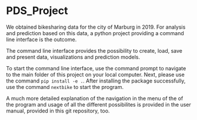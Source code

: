 # PDS_Project
 
We obtained bikesharing data for the city of Marburg in 2019. For analysis and prediction based on this data, a python project providing a command line interface is the outcome.

The command line interface provides the possibility to create, load, save and present data, visualizations and prediction models.

To start the command line interface, use the command prompt to navigate to the main folder of this project on your local computer. Next, please use the command ```pip install -e .```. After installing the package successfully, use the command ```nextbike``` to start the program.

A much more detailed explanation of the navigation in the menu of the of the program and usage of all the different possibilites is provided in the user manual, provided in this git repository, too.
